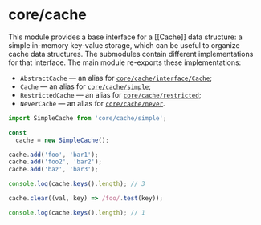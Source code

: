 # core/cache

This module provides a base interface for a [[Cache]] data structure: a simple in-memory key-value storage, which can be useful to organize cache data structures.
The submodules contain different implementations for that interface. The main module re-exports these implementations:

* `AbstractCache` — an alias for [`core/cache/interface/Cache`](src_core_cache_interface.html);
* `Cache` — an alias for [`core/cache/simple`](src_core_cache_simple_index.html);
* `RestrictedCache` — an alias for [`core/cache/restricted`](src_core_cache_restricted_index.html);
* `NeverCache` — an alias for [`core/cache/never`](src_core_cache_never_index.html).

```js
import SimpleCache from 'core/cache/simple';

const
  cache = new SimpleCache();

cache.add('foo', 'bar1');
cache.add('foo2', 'bar2');
cache.add('baz', 'bar3');

console.log(cache.keys().length); // 3

cache.clear((val, key) => /foo/.test(key));

console.log(cache.keys().length); // 1
```
